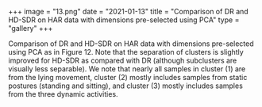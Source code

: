 +++
image = "13.png"
date = "2021-01-13"
title = "Comparison of DR and HD-SDR on HAR data with dimensions pre-selected using PCA"
type = "gallery"
+++

Comparison of DR and HD-SDR on HAR data with dimensions pre-selected using PCA as in Figure 12. Note that the separation of clusters is slightly improved for HD-SDR as compared with DR (although subclusters are visually less separable). We note that nearly all samples in cluster (1) are from the lying movement, cluster (2) mostly includes samples from static postures (standing and sitting), and cluster (3) mostly includes samples from the three dynamic activities.
